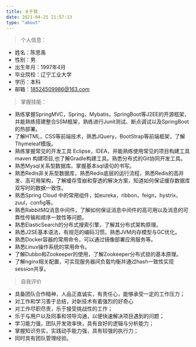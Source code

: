 ```yaml
---
title: 关于我
date: 2021-04-25 21:57:13
type: "about"
---
```


> 个人信息：

- 姓名：陈思禹
- 性别：男
- 出生年月：1997年4月
- 毕业院校：辽宁工业大学
- 学历：本科
- 邮箱：18524509986@163.com

> 掌握技能：

- 熟练掌握SpringMVC，Spring，Mybatis，SpringBoot等J2EE的开源框架，并能熟练搭建整合SSM框架，熟练进行Junit测试、断点调试以及SpringBoot 的热部署。
- 了解HTML，CSS等前端技术，熟悉JQuery，BootStrap等前端框架，了解Thymeleaf模版。
- 熟练掌握常见的开发工具 Eclipse，IDEA，并能熟练使用常见的项目构建工具 maven 构建项目,也了解Gradle构建工具。熟悉分布式的Git协同开发工具。
- 熟悉Mysql关系型数据库。掌握基本sql语句的书写。
- 熟悉Redis非关系型数据库，熟悉Redis底层的运行流程，熟悉Redis的高并发、高可用架构，了解缓存雪崩和穿透的解决方案，知道如何保证缓存数据库双写时的数据一致性。
- 熟悉Spring Cloud 中的常用组件，如eureka，ribbon，feign，hystrix，zuul，config等。
- 熟悉RabbitMQ消息中间件，了解如何保证消息中间件的高可用以及消息的可靠性传输和顺序一致性等问题。
- 熟悉ElasticSearch的分布式搜索引擎，了解其分布式架构原理。
- 熟悉J2SE基本语法，有规范的编码习惯。熟悉JVM内存模型与GC优化。
- 熟悉Docker容器的常用命令，可以通过镜像部署应用服务等。
- 熟悉Linux操作系统的常用命令。
- 了解Dubbo和Zookeeper的使用，了解Zookeeper分布式锁的基本原理。
- 了解nginx相关配置，可实现服务器间负载均衡并通过hash一致性实现session共享。

> 自我评价

- 具备团队合作精神，人品正直诚实，有责任心，能够承受一定的工作压力；
- 对工作和学习善于总结，对新技术有着强烈的好奇心
- 对工作尽职尽责，乐于接受挑战性的工作；
- 乐于与用户以及同事和领导沟通，以便快速解决项目遇到的问题；
- 学习能力强，团队开发效率快，具有良好的逻辑与分析能力；
- 掌握知识夯实，实践动手能力强，具有较强的执行力；
- 同时具有团队管理经验。